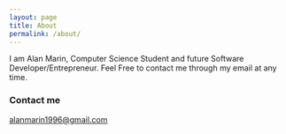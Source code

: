 ```yaml
---
layout: page
title: About
permalink: /about/
---
```


I am Alan Marin, Computer Science Student and future Software Developer/Entrepreneur. Feel Free to contact me through my email at any time.

### Contact me

[alanmarin1996@gmail.com](mailto:alanmarin1996@gmail.com)
